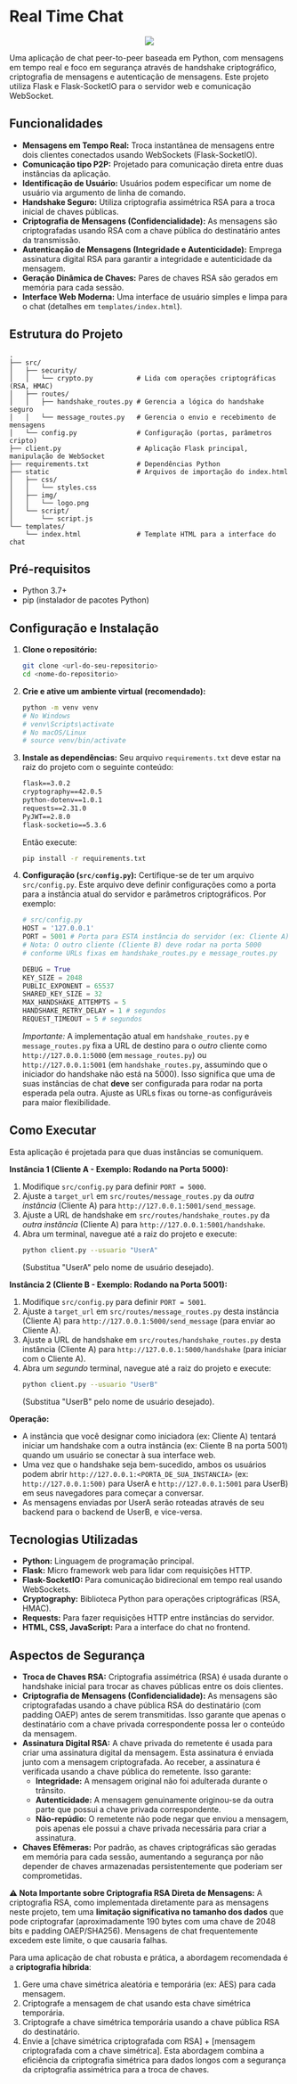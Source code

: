 # Real Time Chat

<div align="center">
    <img src="./readme-files/funcionamento.gif">
</div>

Uma aplicação de chat peer-to-peer baseada em Python, com mensagens em tempo real e foco em segurança através de handshake criptográfico, criptografia de mensagens e autenticação de mensagens. Este projeto utiliza Flask e Flask-SocketIO para o servidor web e comunicação WebSocket.

## Funcionalidades

* **Mensagens em Tempo Real:** Troca instantânea de mensagens entre dois clientes conectados usando WebSockets (Flask-SocketIO).
* **Comunicação tipo P2P:** Projetado para comunicação direta entre duas instâncias da aplicação.
* **Identificação de Usuário:** Usuários podem especificar um nome de usuário via argumento de linha de comando.
* **Handshake Seguro:** Utiliza criptografia assimétrica RSA para a troca inicial de chaves públicas.
* **Criptografia de Mensagens (Confidencialidade):** As mensagens são criptografadas usando RSA com a chave pública do destinatário antes da transmissão.
* **Autenticação de Mensagens (Integridade e Autenticidade):** Emprega assinatura digital RSA para garantir a integridade e autenticidade da mensagem.
* **Geração Dinâmica de Chaves:** Pares de chaves RSA são gerados em memória para cada sessão.
* **Interface Web Moderna:** Uma interface de usuário simples e limpa para o chat (detalhes em `templates/index.html`).

## Estrutura do Projeto

```
.
├── src/
│   ├── security/
│   │   └── crypto.py           # Lida com operações criptográficas (RSA, HMAC)
│   ├── routes/
│   │   ├── handshake_routes.py # Gerencia a lógica do handshake seguro
│   │   └── message_routes.py   # Gerencia o envio e recebimento de mensagens
│   └── config.py               # Configuração (portas, parâmetros cripto)
├── client.py                   # Aplicação Flask principal, manipulação de WebSocket
├── requirements.txt            # Dependências Python
├── static                      # Arquivos de importação do index.html
│   ├── css/
│   │   └── styles.css
│   ├── img/
│   │   └── logo.png
│   └── script/
│       └── script.js
└── templates/
    └── index.html              # Template HTML para a interface do chat
```

## Pré-requisitos

* Python 3.7+
* pip (instalador de pacotes Python)

## Configuração e Instalação

1.  **Clone o repositório:**
    ```bash
    git clone <url-do-seu-repositorio>
    cd <nome-do-repositorio>
    ```

2.  **Crie e ative um ambiente virtual (recomendado):**
    ```bash
    python -m venv venv
    # No Windows
    # venv\Scripts\activate
    # No macOS/Linux
    # source venv/bin/activate
    ```

3.  **Instale as dependências:**
    Seu arquivo `requirements.txt` deve estar na raiz do projeto com o seguinte conteúdo:
    ```txt
    flask==3.0.2
    cryptography==42.0.5
    python-dotenv==1.0.1
    requests==2.31.0
    PyJWT==2.8.0
    flask-socketio==5.3.6
    ```
    Então execute:
    ```bash
    pip install -r requirements.txt
    ```

4.  **Configuração (`src/config.py`):**
    Certifique-se de ter um arquivo `src/config.py`. Este arquivo deve definir configurações como a porta para a instância atual do servidor e parâmetros criptográficos. Por exemplo:
    ```python
    # src/config.py
    HOST = '127.0.0.1'
    PORT = 5001 # Porta para ESTA instância do servidor (ex: Cliente A)
    # Nota: O outro cliente (Cliente B) deve rodar na porta 5000
    # conforme URLs fixas em handshake_routes.py e message_routes.py

    DEBUG = True
    KEY_SIZE = 2048
    PUBLIC_EXPONENT = 65537
    SHARED_KEY_SIZE = 32
    MAX_HANDSHAKE_ATTEMPTS = 5
    HANDSHAKE_RETRY_DELAY = 1 # segundos
    REQUEST_TIMEOUT = 5 # segundos
    ```
    *Importante:* A implementação atual em `handshake_routes.py` e `message_routes.py` fixa a URL de destino para o *outro* cliente como `http://127.0.0.1:5000` (em `message_routes.py`) ou `http://127.0.0.1:5001` (em `handshake_routes.py`, assumindo que o iniciador do handshake não está na 5000). Isso significa que uma de suas instâncias de chat **deve** ser configurada para rodar na porta esperada pela outra. Ajuste as URLs fixas ou torne-as configuráveis para maior flexibilidade.

## Como Executar

Esta aplicação é projetada para que duas instâncias se comuniquem.

**Instância 1 (Cliente A - Exemplo: Rodando na Porta 5000):**

1.  Modifique `src/config.py` para definir `PORT = 5000`.
2.  Ajuste a `target_url` em `src/routes/message_routes.py` da *outra instância* (Cliente A) para `http://127.0.0.1:5001/send_message`.
3.  Ajuste a URL de handshake em `src/routes/handshake_routes.py` da *outra instância* (Cliente A) para `http://127.0.0.1:5001/handshake`.
4.  Abra um terminal, navegue até a raiz do projeto e execute:
    ```bash
    python client.py --usuario "UserA"
    ```
    (Substitua "UserA" pelo nome de usuário desejado).

**Instância 2 (Cliente B - Exemplo: Rodando na Porta 5001):**

1.  Modifique `src/config.py` para definir `PORT = 5001`.
2.  Ajuste a `target_url` em `src/routes/message_routes.py` desta instância (Cliente A) para `http://127.0.0.1:5000/send_message` (para enviar ao Cliente A).
3.  Ajuste a URL de handshake em `src/routes/handshake_routes.py` desta instância (Cliente A) para `http://127.0.0.1:5000/handshake` (para iniciar com o Cliente A).
4.  Abra um *segundo* terminal, navegue até a raiz do projeto e execute:
    ```bash
    python client.py --usuario "UserB"
    ```
    (Substitua "UserB" pelo nome de usuário desejado).

**Operação:**

* A instância que você designar como iniciadora (ex: Cliente A) tentará iniciar um handshake com a outra instância (ex: Cliente B na porta 5001) quando um usuário se conectar à sua interface web.
* Uma vez que o handshake seja bem-sucedido, ambos os usuários podem abrir `http://127.0.0.1:<PORTA_DE_SUA_INSTANCIA>` (ex: `http://127.0.0.1:500)` para UserA e `http://127.0.0.1:5001` para UserB) em seus navegadores para começar a conversar.
* As mensagens enviadas por UserA serão roteadas através de seu backend para o backend de UserB, e vice-versa.

## Tecnologias Utilizadas

* **Python:** Linguagem de programação principal.
* **Flask:** Micro framework web para lidar com requisições HTTP.
* **Flask-SocketIO:** Para comunicação bidirecional em tempo real usando WebSockets.
* **Cryptography:** Biblioteca Python para operações criptográficas (RSA, HMAC).
* **Requests:** Para fazer requisições HTTP entre instâncias do servidor.
* **HTML, CSS, JavaScript:** Para a interface do chat no frontend.

## Aspectos de Segurança

* **Troca de Chaves RSA:** Criptografia assimétrica (RSA) é usada durante o handshake inicial para trocar as chaves públicas entre os dois clientes.
* **Criptografia de Mensagens (Confidencialidade):** As mensagens são criptografadas usando a chave pública RSA do destinatário (com padding OAEP) antes de serem transmitidas. Isso garante que apenas o destinatário com a chave privada correspondente possa ler o conteúdo da mensagem.
* **Assinatura Digital RSA:** A chave privada do remetente é usada para criar uma assinatura digital da mensagem. Esta assinatura é enviada junto com a mensagem criptografada. Ao receber, a assinatura é verificada usando a chave pública do remetente. Isso garante:
    * **Integridade:** A mensagem original não foi adulterada durante o trânsito.
    * **Autenticidade:** A mensagem genuinamente originou-se da outra parte que possui a chave privada correspondente.
    * **Não-repúdio:** O remetente não pode negar que enviou a mensagem, pois apenas ele possui a chave privada necessária para criar a assinatura.
* **Chaves Efêmeras:** Por padrão, as chaves criptográficas são geradas em memória para cada sessão, aumentando a segurança por não depender de chaves armazenadas persistentemente que poderiam ser comprometidas.

**⚠️ Nota Importante sobre Criptografia RSA Direta de Mensagens:**
A criptografia RSA, como implementada diretamente para as mensagens neste projeto, tem uma **limitação significativa no tamanho dos dados** que pode criptografar (aproximadamente 190 bytes com uma chave de 2048 bits e padding OAEP/SHA256). Mensagens de chat frequentemente excedem este limite, o que causaria falhas.

Para uma aplicação de chat robusta e prática, a abordagem recomendada é a **criptografia híbrida**:
1.  Gere uma chave simétrica aleatória e temporária (ex: AES) para cada mensagem.
2.  Criptografe a mensagem de chat usando esta chave simétrica temporária.
3.  Criptografe a chave simétrica temporária usando a chave pública RSA do destinatário.
4.  Envie a [chave simétrica criptografada com RSA] + [mensagem criptografada com a chave simétrica].
Esta abordagem combina a eficiência da criptografia simétrica para dados longos com a segurança da criptografia assimétrica para a troca de chaves.